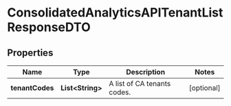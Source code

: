 

# ConsolidatedAnalyticsAPITenantListResponseDTO


## Properties

| Name | Type | Description | Notes |
|------------ | ------------- | ------------- | -------------|
|**tenantCodes** | **List&lt;String&gt;** | A list of CA tenants codes. |  [optional] |



